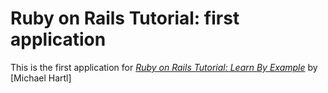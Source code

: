 # Ruby on Rails Tutorial: first application

This is the first application for [*Ruby on Rails Tutorial: Learn By Example*](http://railstutorial.org) by [Michael Hartl] 